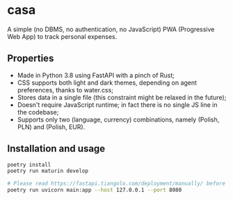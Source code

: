 # casa

A simple (no DBMS, no authentication, no JavaScript) PWA (Progressive Web App) to track personal expenses.

## Properties

* Made in Python 3.8 using FastAPI with a pinch of Rust;
* CSS supports both light and dark themes, depending on agent preferences, thanks to water.css;
* Stores data in a single file (this constraint might be relaxed in the future);
* Doesn't require JavaScript runtime; in fact there is no single JS line in the codebase;
* Supports only two (language, currency) combinations, namely (Polish, PLN) and (Polish, EUR).

## Installation and usage

```bash
poetry install
poetry run maturin develop

# Please read https://fastapi.tiangolo.com/deployment/manually/ before deploying into production
poetry run uvicorn main:app --host 127.0.0.1 --port 8080
```

